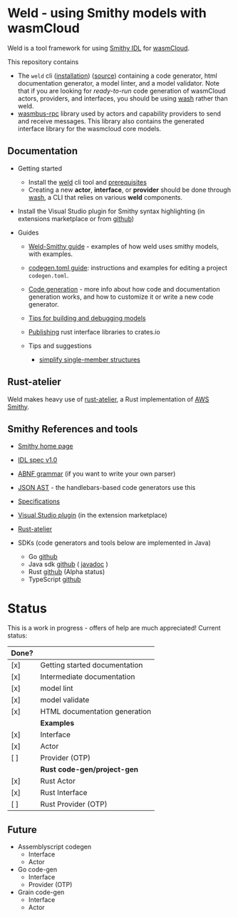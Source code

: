 # Weld - using Smithy models with wasmCloud

Weld is a tool framework for using [Smithy IDL](https://awslabs.github.io/smithy/index.html) for [wasmCloud](https://wasmcloud.dev).

This repository contains

- The `weld` cli ([installation](doc/prerequisites.md/#weld)) ([source](./bin)) containing a code generator, html documentation generator, a model linter, and a model validator. Note that if you are looking for _ready-to-run_ code generation of wasmCloud actors, providers, and interfaces, you should be using [wash](https://github.com/wasmCloud/wash) rather than weld.
- [wasmbus-rpc](./rpc-rs) library used by actors and capability providers to send and receive messages. This library also contains the generated interface library for the wasmcloud core models.

## Documentation

- Getting started
  - Install the [weld](doc/prerequisites.md#weld) cli tool and [prerequisites](doc/prerequisites.md)
  - Creating a new **actor**, **interface**, or **provider** should be done through [wash](https://github.com/wasmCloud/wash), a CLI that relies on various **weld** components.
    
- Install the Visual Studio plugin for Smithy syntax highlighting (in extensions marketplace or from [github](https://github.com/awslabs/smithy-vscode))
  


- Guides
  - [Weld-Smithy guide](doc/weld-smithy.md) - examples of how weld uses smithy models, with examples.
  - [codegen.toml guide](doc/codegen-toml.md): instructions and examples for editing a project `codegen.toml`.
  - [Code generation](doc/code-generation.md) - more info about how code and documentation generation works, and how to customize it or write a new code generator.
  - [Tips for building and debugging models](doc/getting-started.md#model-builds-and-debugging)
  - [Publishing](doc/crates-io.md) rust interface libraries to crates.io
  

  - Tips and suggestions
    - [simplify single-member structures](doc/tips/single-member-structures.md)
  
  
## Rust-atelier

Weld makes heavy use of [rust-atelier](https://github.com/johnstonskj/rust-atelier), a Rust implementation of [AWS Smithy](https://awslabs.github.io/smithy/index.html).


## Smithy References and tools

- [Smithy home page](https://awslabs.github.io/smithy/index.html)
- [IDL spec v1.0](https://awslabs.github.io/smithy/1.0/spec/core/idl.html)
- [ABNF grammar](https://awslabs.github.io/smithy/1.0/spec/core/idl.html#smithy-idl-abnf) (if you want to write your own parser)
- [JSON AST](https://awslabs.github.io/smithy/1.0/spec/core/json-ast.html) - the handlebars-based code generators use this
  
- [Specifications](https://awslabs.github.io/smithy/1.0/spec/index.html)

- [Visual Studio plugin](https://github.com/awslabs/smithy-vscode) (in the extension marketplace)

- [Rust-atelier](https://github.com/johnstonskj/rust-atelier)
  
- SDKs (code generators and tools below are implemented in Java)
  - Go [github](https://github.com/aws/smithy-go)
  - Java sdk [github](https://github.com/awslabs) ( [javadoc](https://awslabs.github.io/smithy/javadoc/1.8.0/)  )
  - Rust [github](https://github.com/awslabs/smithy-rs) (Alpha status)
  - TypeScript [github](https://github.com/awslabs/smithy-typescript)


# Status

This is a work in progress - offers of help are much appreciated! Current status:

|Done? | |
| :--- | :--- |
| [x] | Getting started documentation|
| [x] | Intermediate documentation|
| [x] | model lint |
| [x] | model validate |
| [x] | HTML documentation generation |
| | __Examples__ |
| [x] | Interface
| [x] | Actor
| [ ] | Provider (OTP)
| | __Rust code-gen/project-gen__ |
| [x] | Rust Actor
| [x] | Rust Interface
| [ ] | Rust Provider (OTP) |


## Future

- Assemblyscript codegen
  - Interface
  - Actor
- Go code-gen 
  - Interface
  - Provider (OTP)
- Grain code-gen
  - Interface
  - Actor
